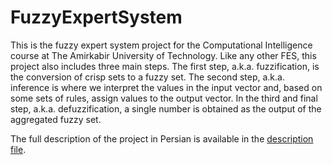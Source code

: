 # FuzzyExpertSystem
This is the fuzzy expert system project for the Computational Intelligence course at The Amirkabir University of Technology. Like any other FES, this project also includes three main steps. The first step, a.k.a. fuzzification, is the conversion of crisp sets to a fuzzy set.
The second step, a.k.a. inference is where we interpret the values in the input vector and, based on some sets of rules, assign values to the output vector.
In the third and final step, a.k.a. defuzzification, a single number is obtained as the output of the aggregated fuzzy set.

The full description of the project in Persian is available in the [description file](https://github.com/FatemehValeh/FuzzyExpertSystem/blob/main/description.pdf).
